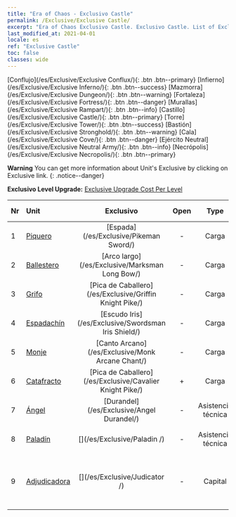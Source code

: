 ```yaml
---
title: "Era of Chaos - Exclusivo Castle"
permalink: /Exclusive/Exclusive Castle/
excerpt: "Era of Chaos Exclusivo Castle. Exclusivo Castle. List of Exclusivo Castle in Era of Chaos"
last_modified_at: 2021-04-01
locale: es
ref: "Exclusive Castle"
toc: false
classes: wide
---
```

 [Conflujo](/es/Exclusive/Exclusive Conflux/){: .btn .btn--primary} [Infierno](/es/Exclusive/Exclusive Inferno/){: .btn .btn--success} [Mazmorra](/es/Exclusive/Exclusive Dungeon/){: .btn .btn--warning} [Fortaleza](/es/Exclusive/Exclusive Fortress/){: .btn .btn--danger} [Murallas](/es/Exclusive/Exclusive Rampart/){: .btn .btn--info} [Castillo](/es/Exclusive/Exclusive Castle/){: .btn .btn--primary} [Torre](/es/Exclusive/Exclusive Tower/){: .btn .btn--success} [Bastión](/es/Exclusive/Exclusive Stronghold/){: .btn .btn--warning} [Cala](/es/Exclusive/Exclusive Cove/){: .btn .btn--danger} [Ejército Neutral](/es/Exclusive/Exclusive Neutral Army/){: .btn .btn--info} [Necrópolis](/es/Exclusive/Exclusive Necropolis/){: .btn .btn--primary} 

**Warning** You can get more information about Unit's Exclusive by clicking on Exclusive link. 
{: .notice--danger}

 **Exclusivo Level Upgrade:** [Exclusive Upgrade Cost Per Level](/Exclusive/ExclusiveUpgradeCostPerLevel/)

  | Nr |         Unit        | Exclusivo | Open  |    Type   |  Item to Rank UP      |  Aspecto   |
  |:---|:--------------------|:-------------:|:-----:|:---------:|:---------------------:|:-------:|
  | 1  | [Piquero](/es/units/Pikeman/) | [Espada](/es/Exclusive/Pikeman Sword/) | - | Carga | [Ficha de espada](/es/Items/con_912/) | - |
  | 2  | [Ballestero](/es/units/Marksman/) | [Arco largo](/es/Exclusive/Marksman Long Bow/) | - | Carga | [Ficha de Arco Largo](/es/Items/con_914/) | - |
  | 3  | [Grifo](/es/units/Griffin/) | [Pica de Caballero](/es/Exclusive/Griffin Knight Pike/) | - | Carga | [Ficha de Pica de Caballero](/es/Items/con_916/) | - |
  | 4  | [Espadachín](/es/units/Swordsman/) | [Escudo Iris](/es/Exclusive/Swordsman Iris Shield/) | - | Carga | [Ficha de Escudo Iris](/es/Items/con_913/) | - |
  | 5  | [Monje](/es/units/Monk/) | [Canto Arcano](/es/Exclusive/Monk Arcane Chant/) | - | Carga | [Ficha de Canto Arcano](/es/Items/con_915/) | - |
  | 6  | [Catafracto](/es/units/Cavalier/) | [Pica de Caballero](/es/Exclusive/Cavalier Knight Pike/) | + | Carga | [Ficha de Pica de Caballero](/es/Items/con_916/) | - |
  | 7  | [Ángel](/es/units/Angel/) | [Durandel](/es/Exclusive/Angel Durandel/) | - | Asistencia técnica | [Ficha de Durandel](/es/Items/con_973/) | [Aspecto Especial de Durandel](/es/Items/con_641/) |
  | 8  | [Paladín](/es/units/Paladin/) | [](/es/Exclusive/Paladin /) | - | Asistencia técnica | [Ficha de Valiente](/es/Items/con_974/) | [Aspecto Especial de Valiente](/es/Items/con_642/) |
  | 9  | [Adjudicadora](/es/units/Judicator/) | [](/es/Exclusive/Judicator /) | - | Capital | [Alma de estandarte de Resplandor del Santuario](/es/Items/con_975/) | [Tool_210909](/es/Items/con_643/) |
